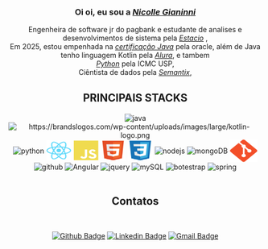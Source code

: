 <div>
  <h3 align="center">Oi oi, eu sou a <a href="https://www.linkedin.com/in/nicollegianinni/"><i>Nicolle Gianinni</i></a></h3>
  <p align="center">Engenheira de software jr do pagbank e estudante de analises e desenvolvimentos de sistema pela <a href="https://estacio.br/inscricao?&msclkid=aef39244700b159b049af5b7a20cee78&utm_source=bing&utm_medium=cpc&utm_campaign=mm_estacio_grad_fundo_conv_pres_net_microsoft_search_marca_na_puro&utm_term=estacio&utm_content=br_key_puro&gclid=aef39244700b159b049af5b7a20cee78&gclsrc=3p.ds&gad_source=7"><i>Estacio</i></a> ,<br>
   Em 2025, estou empenhada na <a href="https://education.oracle.com/pt_BR/oracle-certification-path/pFamily_48"><i>certificação Java</i></a> pela oracle, além de Java tenho linguagem Kotlin pela <a href="https://www.alura.com.br/?utm_term=alura&utm_campaign=%5BSearch%5D%20%5BPerformance%5D%20-%20Institucional&utm_source=bing&utm_medium=cpc&utm_content=73598876333365&campaign_id=566118231&utm_id=566118231_1177577964362469_73598876333365&hsa_acc=138072252&hsa_grp=1177577964362469&hsa_ad=73598876333365&hsa_src=o&hsa_tgt=kwd-73598817883911:loc-20&hsa_kw=alura&hsa_mt=e&hsa_net=bing&hsa_ver=3+&hsa_cam=566118231&msclkid=23fa398c7cd41a458f085e7fadfb9056",><i>Alura</i></a>, e tambem <br>
 <a href="https://meninasprogramadoras.icmc.usp.br//"><i>Python</i></a> pela ICMC USP, <br>
Ciêntista de dados pela <a href="https://semantix.ai/"> <i>Semantix</i></a>, 
  
<div align="center">
  
  <h2> PRINCIPAIS STACKS</h2> 
</div>
<div align="center" valign="top">
  <img align="center" alt="java" height="60" width="70" src="https://logospng.org/download/java/logo-java-512.png">
  <img align="center" alt="https://brandslogos.com/wp-content/uploads/images/large/kotlin-logo.png">
  <img align="center" alt="python" height="50" width="40" src="https://logodownload.org/wp-content/uploads/2019/10/python-logo-2.png">
  <img align="center" alt="React" height="40" width="50" src="https://raw.githubusercontent.com/devicons/devicon/master/icons/react/react-original.svg">
  <img align="center" alt="Js" height="40" width="50" src="https://raw.githubusercontent.com/devicons/devicon/master/icons/javascript/javascript-plain.svg">
  <img align="center" alt="HTML" height="40" width="50" src="https://raw.githubusercontent.com/devicons/devicon/master/icons/html5/html5-original.svg">
  <img align="center" alt="CSS" height="40" width="50" src="https://raw.githubusercontent.com/devicons/devicon/master/icons/css3/css3-original.svg">
  <img align="center" alt="nodejs" height="45" width="55" src="https://cdn.worldvectorlogo.com/logos/nodejs-icon.svg">
  <img align="center" alt="mongoDB" height="40" width=50" src="https://pluspng.com/img-png/logo-mongodb-png-mongodb-logo-png-400.png">
  <img align="center" alt="git" height="45" width="55" src="https://raw.githubusercontent.com/devicons/devicon/master/icons/git/git-original.svg">                                                                                                 
  <img align="center" alt="github" height="40" width=50" src="https://cdn-icons-png.flaticon.com/512/25/25231.png">
  <img align="center" alt="Angular" height="50" width="60" src="https://www.kindpng.com/picc/m/70-705578_manage-loading-with-angular-material-progress-bars-angular.png">
  <img align="center" alt="jquery" height="50" width="40" src="https://pluspng.com/img-png/logo-jquery-png--400.png">
  <img align="center" alt="mySQL" height="40" width=50" src="https://www.elearningworld.org/wp-content/uploads/2019/04/MySQL.svg.png">
  <img align="center" alt="botestrap" height="45" width="55" src="https://lh6.googleusercontent.com/proxy/M_tvSYy6I1MEBflFQDd_7xuy2ycGig0NjfPiq5vrU_IPtzAl9MlbC_knprw0y5Og3lvSnOfgKkagIuHIFmBwYIg5pmFkYKhxphu5SJ6sxyoNlabLWjyNJRimxY_EYZO4Qo4BD6MTGHRtqAQC4GPQVQWgXWciwuLEfl5ca6Qc=w1600">
  <img align="center" alt="spring" height="40" width=50" src="https://user-images.githubusercontent.com/106127789/196581959-995dafdd-4fca-41da-8f44-6275e418fd56.png">
   
</div><br>

  <div align="center">
   
  
  <h2>Contatos</h2><br>

[![Github Badge](https://img.shields.io/badge/-Github-000?style=flat-square&logo=Github&logoColor=white&link=link_do_seu_perfil_no_github)](https://github.com/nicollegianinni)
[![Linkedin Badge](https://img.shields.io/badge/-LinkedIn-blue?style=flat-square&logo=Linkedin&logoColor=white&link=link_do_seu_perfil_no_linkedin)](https://www.linkedin.com/in/nicollegianinni/)
[![Gmail Badge](https://img.shields.io/badge/-Gmail-c14438?style=flat-square&logo=Gmail&logoColor=white&link=mailto:seu_email)](mailto:nicolle.gianini@gmail.com)

</div>
   


